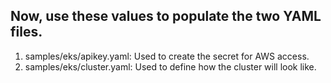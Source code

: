 ## Now, use these values to populate the two YAML files.

  1) samples/eks/apikey.yaml: Used to create the secret for AWS access.
  2) samples/eks/cluster.yaml: Used to define how the cluster will look like.
